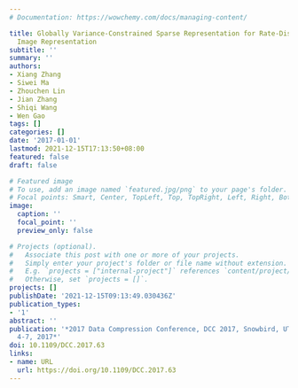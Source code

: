 ```yaml
---
# Documentation: https://wowchemy.com/docs/managing-content/

title: Globally Variance-Constrained Sparse Representation for Rate-Distortion Optimized
  Image Representation
subtitle: ''
summary: ''
authors:
- Xiang Zhang
- Siwei Ma
- Zhouchen Lin
- Jian Zhang
- Shiqi Wang
- Wen Gao
tags: []
categories: []
date: '2017-01-01'
lastmod: 2021-12-15T17:13:50+08:00
featured: false
draft: false

# Featured image
# To use, add an image named `featured.jpg/png` to your page's folder.
# Focal points: Smart, Center, TopLeft, Top, TopRight, Left, Right, BottomLeft, Bottom, BottomRight.
image:
  caption: ''
  focal_point: ''
  preview_only: false

# Projects (optional).
#   Associate this post with one or more of your projects.
#   Simply enter your project's folder or file name without extension.
#   E.g. `projects = ["internal-project"]` references `content/project/deep-learning/index.md`.
#   Otherwise, set `projects = []`.
projects: []
publishDate: '2021-12-15T09:13:49.030436Z'
publication_types:
- '1'
abstract: ''
publication: '*2017 Data Compression Conference, DCC 2017, Snowbird, UT, USA, April
  4-7, 2017*'
doi: 10.1109/DCC.2017.63
links:
- name: URL
  url: https://doi.org/10.1109/DCC.2017.63
---
```

